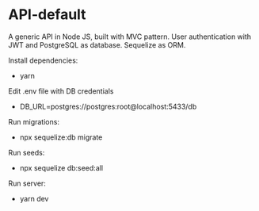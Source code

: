 # API-default
A generic API in Node JS, built with MVC pattern. User authentication with JWT and PostgreSQL as database. Sequelize as ORM.

Install dependencies:
- yarn

Edit .env file with DB credentials

- DB_URL=postgres://postgres:root@localhost:5433/db

Run migrations:
- npx sequelize:db migrate

Run seeds:
- npx sequelize db:seed:all

Run server:
- yarn dev

